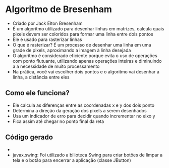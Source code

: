 # Algoritmo de Bresenham
- Criado por Jack Elton Bresenham
- É um algoritmo utilizado para desenhar linhas em matrizes, calcula quais pixels devem ser coloridos para formar uma linha entre dois pontos
- Ele é usado para rasterizar linhas
- O que é rasterizar? É um processo de desenhar uma linha em uma grade de pixels, aproximando a imagem à linha desejada
- O algoritmo é considerado eficiente porque evita o uso de operações com ponto flutuante, utilizando apenas operações inteiras e diminuindo a a necessidade de muito processamento
- Na prática, você vai escolher dois pontos e o algoritmo vai desenhar a linha, a distância entre eles

## Como ele funciona?
- Ele calcula as diferenças entre as coordenadas x e y dos dois ponto
- Determina a direção da geração dos pixels a serem desenhados
- Usa um indicador de erro para decidir quando incrementar no eixo y
- Fica assim até chegar no ponto final da reta

## Código gerado
- 
- <bold>javax.swing</bold>: Foi utilizado a bilioteca Swing para criar botões de limpar a tela e o botão para encerrar a aplicação (classe JButton)
